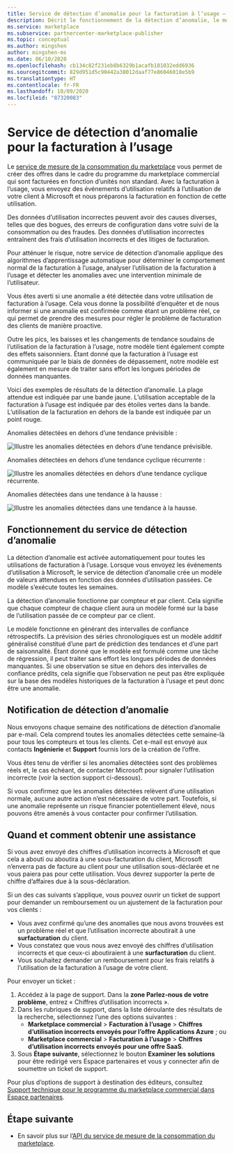 ```yaml
---
title: Service de détection d’anomalie pour la facturation à l’usage – Place de marché Microsoft Azure
description: Décrit le fonctionnement de la détection d’anomalie, le moment où les notifications sont envoyées et ce qu’il faut en faire, ainsi que les options de support.
ms.service: marketplace
ms.subservice: partnercenter-marketplace-publisher
ms.topic: conceptual
ms.author: mingshen
author: mingshen-ms
ms.date: 06/10/2020
ms.openlocfilehash: cb134c82f231eb8b6329b1acafb181032edd6936
ms.sourcegitcommit: 829d951d5c90442a38012daaf77e86046018e5b9
ms.translationtype: HT
ms.contentlocale: fr-FR
ms.lasthandoff: 10/09/2020
ms.locfileid: "87320083"
---
```

# <a name="anomaly-detection-service-for-metered-billing"></a>Service de détection d’anomalie pour la facturation à l’usage

Le [service de mesure de la consommation du marketplace](marketplace-metering-service-apis-faq.md) vous permet de créer des offres dans le cadre du programme du marketplace commercial qui sont facturées en fonction d’unités non standard. Avec la facturation à l’usage, vous envoyez des événements d’utilisation relatifs à l’utilisation de votre client à Microsoft et nous préparons la facturation en fonction de cette utilisation.

Des données d’utilisation incorrectes peuvent avoir des causes diverses, telles que des bogues, des erreurs de configuration dans votre suivi de la consommation ou des fraudes. Des données d’utilisation incorrectes entraînent des frais d’utilisation incorrects et des litiges de facturation.

Pour atténuer le risque, notre service de détection d’anomalie applique des algorithmes d’apprentissage automatique pour déterminer le comportement normal de la facturation à l’usage, analyser l’utilisation de la facturation à l’usage et détecter les anomalies avec une intervention minimale de l’utilisateur.

Vous êtes averti si une anomalie a été détectée dans votre utilisation de facturation à l’usage. Cela vous donne la possibilité d’enquêter et de nous informer si une anomalie est confirmée comme étant un problème réel, ce qui permet de prendre des mesures pour régler le problème de facturation des clients de manière proactive.

Outre les pics, les baisses et les changements de tendance soudains de l’utilisation de la facturation à l’usage, notre modèle tient également compte des effets saisonniers. Étant donné que la facturation à l’usage est communiquée par le biais de données de dépassement, notre modèle est également en mesure de traiter sans effort les longues périodes de données manquantes.

Voici des exemples de résultats de la détection d’anomalie. La plage attendue est indiquée par une bande jaune. L’utilisation acceptable de la facturation à l’usage est indiquée par des étoiles vertes dans la bande. L’utilisation de la facturation en dehors de la bande est indiquée par un point rouge.  

Anomalies détectées en dehors d’une tendance prévisible :

![Illustre les anomalies détectées en dehors d’une tendance prévisible.](media/anomaly-1.png)

Anomalies détectées en dehors d’une tendance cyclique récurrente :

![Illustre les anomalies détectées en dehors d’une tendance cyclique récurrente.](media/anomaly-2.png)

Anomalies détectées dans une tendance à la hausse :

![Illustre les anomalies détectées dans une tendance à la hausse.](media/anomaly-3.png)

## <a name="how-anomaly-detection-service-works"></a>Fonctionnement du service de détection d’anomalie

La détection d’anomalie est activée automatiquement pour toutes les utilisations de facturation à l’usage. Lorsque vous envoyez les événements d’utilisation à Microsoft, le service de détection d’anomalie crée un modèle de valeurs attendues en fonction des données d’utilisation passées. Ce modèle s’exécute toutes les semaines.

La détection d’anomalie fonctionne par compteur et par client. Cela signifie que chaque compteur de chaque client aura un modèle formé sur la base de l’utilisation passée de ce compteur par ce client.

Le modèle fonctionne en générant des intervalles de confiance rétrospectifs. La prévision des séries chronologiques est un modèle additif généralisé constitué d’une part de prédiction des tendances et d’une part de saisonnalité. Étant donné que le modèle est formulé comme une tâche de régression, il peut traiter sans effort les longues périodes de données manquantes. Si une observation se situe en dehors des intervalles de confiance prédits, cela signifie que l’observation ne peut pas être expliquée sur la base des modèles historiques de la facturation à l’usage et peut donc être une anomalie.

## <a name="anomaly-detection-notification"></a>Notification de détection d’anomalie

Nous envoyons chaque semaine des notifications de détection d’anomalie par e-mail. Cela comprend toutes les anomalies détectées cette semaine-là pour tous les compteurs et tous les clients. Cet e-mail est envoyé aux contacts **Ingénierie** et **Support** fournis lors de la création de l’offre.

Vous êtes tenu de vérifier si les anomalies détectées sont des problèmes réels et, le cas échéant, de contacter Microsoft pour signaler l’utilisation incorrecte (voir la section support ci-dessous).

Si vous confirmez que les anomalies détectées relèvent d’une utilisation normale, aucune autre action n’est nécessaire de votre part. Toutefois, si une anomalie représente un risque financier potentiellement élevé, nous pouvons être amenés à vous contacter pour confirmer l’utilisation.  

## <a name="when-and-how-to-get-support"></a>Quand et comment obtenir une assistance

Si vous avez envoyé des chiffres d’utilisation incorrects à Microsoft et que cela a abouti ou aboutira à une sous-facturation du client, Microsoft n’enverra pas de facture au client pour une utilisation sous-déclarée et ne vous paiera pas pour cette utilisation. Vous devrez supporter la perte de chiffre d’affaires due à la sous-déclaration.

Si un des cas suivants s’applique, vous pouvez ouvrir un ticket de support pour demander un remboursement ou un ajustement de la facturation pour vos clients :

- Vous avez confirmé qu’une des anomalies que nous avons trouvées est un problème réel et que l’utilisation incorrecte aboutirait à une **surfacturation** du client.
- Vous constatez que vous nous avez envoyé des chiffres d’utilisation incorrects et que ceux-ci aboutiraient à une **surfacturation** du client.
- Vous souhaitez demander un remboursement pour les frais relatifs à l’utilisation de la facturation à l’usage de votre client.

Pour envoyer un ticket :

1. Accédez à la page de support. Dans la **zone Parlez-nous de votre problème**, entrez « Chiffres d’utilisation incorrects ».
2. Dans les rubriques de support, dans la liste déroulante des résultats de la recherche, sélectionnez l’une des options suivantes :
    - **Marketplace commercial** > **Facturation à l’usage** > **Chiffres d’utilisation incorrects envoyés pour l’offre Applications Azure** ; ou
    - **Marketplace commercial** > **Facturation à l’usage** > **Chiffres d’utilisation incorrects envoyés pour une offre SaaS**.
3. Sous **Étape suivante**, sélectionnez le bouton **Examiner les solutions** pour être redirigé vers Espace partenaires et vous y connecter afin de soumettre un ticket de support.

Pour plus d’options de support à destination des éditeurs, consultez [Support technique pour le programme du marketplace commercial dans Espace partenaires](support.md).

## <a name="next-step"></a>Étape suivante

- En savoir plus sur l’[API du service de mesure de la consommation du marketplace](marketplace-metering-service-apis.md).
